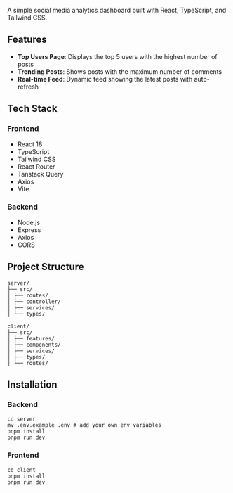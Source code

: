 A simple social media analytics dashboard built with React, TypeScript, and Tailwind CSS.

## Features
- **Top Users Page**: Displays the top 5 users with the highest number of posts
- **Trending Posts**: Shows posts with the maximum number of comments
- **Real-time Feed**: Dynamic feed showing the latest posts with auto-refresh

## Tech Stack
### Frontend
- React 18
- TypeScript
- Tailwind CSS
- React Router
- Tanstack Query
- Axios
- Vite

### Backend
- Node.js
- Express
- Axios
- CORS

## Project Structure 

```
server/
├── src/
│ ├── routes/
│ ├── controller/
│ ├── services/
│ └── types/
```

```
client/
├── src/
│ ├── features/
│ ├── components/
│ ├── services/
│ ├── types/
│ └── routes/
```

## Installation
### Backend

```
cd server
mv .env.example .env # add your own env variables
pnpm install
pnpm run dev
```

### Frontend

```
cd client
pnpm install
pnpm run dev
```
